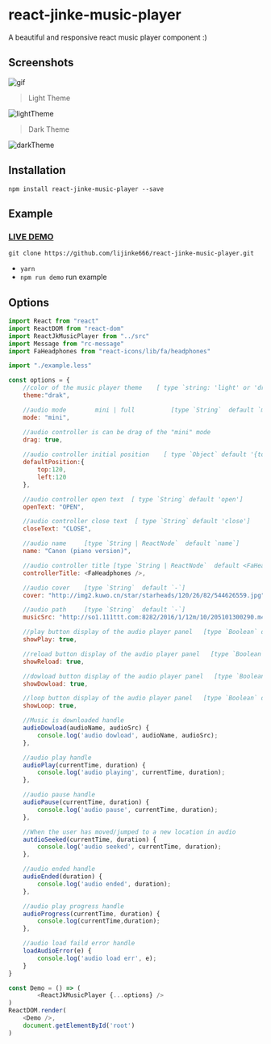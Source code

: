 # react-jinke-music-player
A beautiful and responsive react music player component :)

## Screenshots

![gif](https://github.com/lijinke666/react-jinke-music-player/blob/master/assets/example.gif) <br/>

> Light Theme <br/>

![lightTheme](https://github.com/lijinke666/react-jinke-music-player/blob/master/assets/light-theme.png)

> Dark Theme  <br/>

![darkTheme](https://github.com/lijinke666/react-jinke-music-player/blob/master/assets/dark-theme.png)

## Installation
```
npm install react-jinke-music-player --save
```

## Example
### [LIVE DEMO](https://lijinke666.github.io/react-jinke-music-player/)
```
git clone https://github.com/lijinke666/react-jinke-music-player.git
```

- `yarn`
- `npm run demo`   run example

## Options

```javascript
import React from "react"
import ReactDOM from "react-dom"
import ReactJkMusicPlayer from "../src"
import Message from "rc-message"
import FaHeadphones from "react-icons/lib/fa/headphones"

import "./example.less"

const options = {
    //color of the music player theme    [ type `string: 'light' or 'drak'  ` default 'drak' ]
    theme:"drak",

    //audio mode        mini | full          [type `String`  default `mini`]  
    mode: "mini",

    //audio controller is can be drag of the "mini" mode
    drag: true,
    
    //audio controller initial position    [ type `Object` default '{top:0,left:0}' ]
    defaultPosition:{
        top:120,
        left:120
    },

    //audio controller open text  [ type `String` default 'open']
    openText: "OPEN",

    //audio controller close text  [ type `String` default 'close']
    closeText: "CLOSE",

    //audio name     [type `String | ReactNode`  default `name`]
    name: "Canon (piano version)",

    //audio controller title [type `String | ReactNode`  default <FaHeadphones/>]
    controllerTitle: <FaHeadphones />,

    //audio cover    [type `String`  default `-`]
    cover: "http://img2.kuwo.cn/star/starheads/120/26/82/544626559.jpg",

    //audio path     [type `String`  default `-`]   
    musicSrc: "http://so1.111ttt.com:8282/2016/1/12m/10/205101300290.m4a?tflag=1502850639&pin=13888f2d75f5f6229a8a3e818f09d195&ip=118.116.109.58#.mp3",

    //play button display of the audio player panel   [type `Boolean` default `true`]
    showPlay: true,

    //reload button display of the audio player panel   [type `Boolean` default `true`]
    showReload: true,

    //dowload button display of the audio player panel   [type `Boolean` default `true`]
    showDowload: true,

    //loop button display of the audio player panel   [type `Boolean` default `true`]
    showLoop: true,

    //Music is downloaded handle
    audioDowload(audioName, audioSrc) {
        console.log('audio dowload', audioName, audioSrc);
    },

    //audio play handle
    audioPlay(currentTime, duration) {
        console.log('audio playing', currentTime, duration);
    },

    //audio pause handle
    audioPause(currentTime, duration) {
        console.log('audio pause', currentTime, duration);
    },

    //When the user has moved/jumped to a new location in audio
    autdioSeeked(currentTime, duration) {
        console.log('audio seeked', currentTime, duration);
    },

    //audio ended handle
    audioEnded(duration) {
        console.log('audio ended', duration);
    },

    //audio play progress handle
    audioProgress(currentTime, duration) {
        console.log(currentTime,duration);
    },

    //audio load faild error handle
    loadAudioError(e) {
        console.log('audio load err', e);
    }
}

const Demo = () => (
        <ReactJkMusicPlayer {...options} />
)
ReactDOM.render(
    <Demo />,
    document.getElementById('root')
)


```
